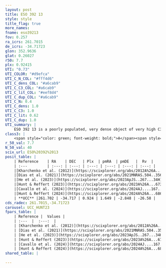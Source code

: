 ```yaml
---
layout: post
title: ESO 392 13
style: style
title_flag: true
more_names: 
fname: eso39213
fov: 0.257
ra_icrs: 261.7015
de_icrs: -34.71723
glon: 352.9636
glat: 0.26027
r50: 7.7
plx: 0.92415
UTI: "0.73"
UTI_COLOR: "#d9efca"
UTI_C_N_COL: "#fff4d6"
UTI_C_dens_COL: "#a6cab9"
UTI_C_C3_COL: "#a6cab9"
UTI_C_lit_COL: "#eef8d4"
UTI_C_dup_COL: "#a6cab9"
UTI_C_N: 0.4
UTI_C_dens: 1.0
UTI_C_C3: 1.0
UTI_C_lit: 0.62
UTI_C_dup: 1.0
UTI_summary: |
    ESO 392 13 is a poorly populated, very dense object of very high C3 quality. It is moderately studied in the literature.
class3: |
    <span style="color: green; font-weight: bold;">A</span><span style="color: green; font-weight: bold;">A</span>
r_50_val: 7.7
N_50_val: 40
scix_url: ESO%20392%2013
posit_table: |
    | Reference    | RA    | DEC   | Plx  | pmRA  | pmDE   |  Rv  |
    | :---         | :---: | :---: | :---: | :---: | :---: | :---: |
    |[Kharchenko et al. (2012)](https://scixplorer.org/abs/2012A%26A...543A.156K) | 261.717 | -34.683 | -- | 0.29 | -1.2 | -- |
    |[Dias et al. (2021)](https://scixplorer.org/abs/2021MNRAS.504..356D) | 261.718 | -34.702 | 0.9 | 1.69 | -2.882 | -- |
    |[He et al. (2023)](https://scixplorer.org/abs/2023ApJS..267...34H) | 261.691 | -34.73 | 0.927 | 1.648 | -2.843 | -55.78 |
    |[Hunt & Reffert (2023)](https://scixplorer.org/abs/2023A%26A...673A.114H) | 261.683 | -34.744 | 0.922 | 1.664 | -2.84 | -26.608 |
    |[Cavallo et al. (2024)](https://scixplorer.org/abs/2024AJ....167...12C) | 261.702 | -34.721 | 0.922 | -- | -- | -- |
    |[Hunt & Reffert (2024)](https://scixplorer.org/abs/2024A%26A...686A..42H) | 261.683 | -34.744 | 0.922 | 1.664 | -2.84 | -26.608 |
    | **UCC** |261.702 | -34.717 | 0.924 | 1.649 | -2.848 | -26.58 | 
cds_radec: 261.7015,-34.71723
carousel: UCC_HUNT23
fpars_table: |
    | Reference |  Values |
    | :---  |  :---:  |
    | [Kharchenko et al. (2012)](https://scixplorer.org/abs/2012A%26A...543A.156K) | `e_bv=0.75, distance=816, log_age=7.95` |
    | [Dias et al. (2021)](https://scixplorer.org/abs/2021MNRAS.504..356D) | `Av=1.906, Dist=1032, logage=8.656, [Fe/H]=0.074` |
    | [He et al. (2023)](https://scixplorer.org/abs/2023ApJS..267...34H) | `A0=2.5, m-M=10.1, logA=8.0` |
    | [Hunt & Reffert (2023)](https://scixplorer.org/abs/2023A%26A...673A.114H) | `AV50=2.203, diffAV50=1.578, MOD50=10.084, logAge50=8.038` |
    | [Cavallo et al. (2024)](https://scixplorer.org/abs/2024AJ....167...12C) | `AV50=2.21, dMod50=10.11, logAge50=8.34, [Fe/H]50=0.23` |
    | [Hunt & Reffert (2024)](https://scixplorer.org/abs/2024A%26A...686A..42H) | `MassJ=265.547` |
shared_table: |
    
---
```

